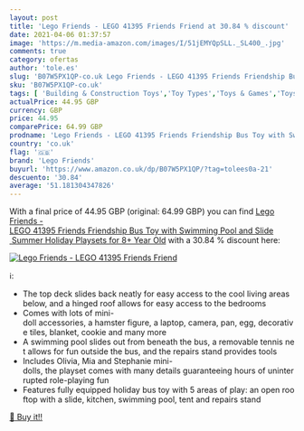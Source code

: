 ```yaml
---
layout: post
title: 'Lego Friends - LEGO 41395 Friends Friend at 30.84 % discount'
date: 2021-04-06 01:37:57
image: 'https://m.media-amazon.com/images/I/51jEMYQpSLL._SL400_.jpg'
comments: true
category: ofertas
author: 'tole.es'
slug: 'B07W5PX1QP-co.uk Lego Friends - LEGO 41395 Friends Friendship Bus Toy...'
sku: 'B07W5PX1QP-co.uk'
tags: [ 'Building & Construction Toys','Toy Types','Toys & Games','Toys Store','lego','lego friends', ]
actualPrice: 44.95 GBP
currency: GBP
price: 44.95
comparePrice: 64.99 GBP
prodname: 'Lego Friends - LEGO 41395 Friends Friendship Bus Toy with Swimming Pool and Slide  Summer Holiday Playsets for 8+ Year Old'
country: 'co.uk'
flag: '🇬🇧'
brand: 'Lego Friends'
buyurl: 'https://www.amazon.co.uk/dp/B07W5PX1QP/?tag=tolees0a-21'
descuento: '30.84'
average: '51.181304347826'
---
```


With a final price of 44.95 GBP (original: 64.99 GBP) you can find [Lego Friends - LEGO 41395 Friends Friendship Bus Toy with Swimming Pool and Slide  Summer Holiday Playsets for 8+ Year Old](https://www.amazon.co.uk/dp/B07W5PX1QP/?tag=tolees0a-21) with a  30.84 % discount here:

[![Lego Friends - LEGO 41395 Friends Friend](https://m.media-amazon.com/images/I/51jEMYQpSLL._SL400_.jpg)](https://www.amazon.co.uk/dp/B07W5PX1QP/?tag=tolees0a-21)

ℹ️:

- The top deck slides back neatly for easy access to the cool living areas below, and a hinged roof allows for easy access to the bedrooms
- Comes with lots of mini-doll accessories, a hamster figure, a laptop, camera, pan, egg, decorative tiles, blanket, cookie and many more
- A swimming pool slides out from beneath the bus, a removable tennis net allows for fun outside the bus, and the repairs stand provides tools
- Includes Olivia, Mia and Stephanie mini-dolls, the playset comes with many details guaranteeing hours of uninterrupted role-playing fun
- Features fully equipped holiday bus toy with 5 areas of play: an open rooftop with a slide, kitchen, swimming pool, tent and repairs stand

[🛒 Buy it!!](https://www.amazon.co.uk/dp/B07W5PX1QP/?tag=tolees0a-21)

